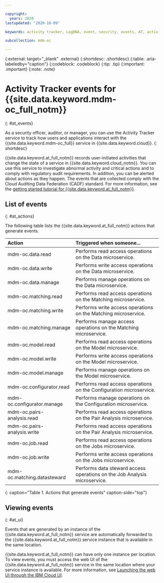 ```yaml
---

copyright:
  years: 2020
lastupdated: "2020-10-09"

keywords: activity tracker, LogDNA, event, security, events, AT, activity tracker events, MDM, Master Data Management, IBM Cloud, IBM Cloud Pak for Data as a Service, IBM Cloud Pak for Data, 

subcollection: mdm-oc

---
```


{:external: target="_blank" .external}
{:shortdesc: .shortdesc}
{:table: .aria-labeledby="caption"}
{:codeblock: .codeblock}
{:tip: .tip}
{:important: .important}
{:note: .note}


<!-- Include your AT events file in the Reference nav group in your toc file. -->

<!-- Make sure that the AT events file has the H1 ID set to: {: #at_events} -->

# Activity Tracker events for {{site.data.keyword.mdm-oc_full_notm}}
{: #at_events}

As a security officer, auditor, or manager, you can use the Activity Tracker service to track how users and applications interact with the {{site.data.keyword.mdm-oc_full}} service in {{site.data.keyword.cloud}}.
{: shortdesc}

{{site.data.keyword.at_full_notm}} records user-initiated activities that change the state of a service in {{site.data.keyword.cloud_notm}}. You can use this service to investigate abnormal activity and critical actions and to comply with regulatory audit requirements. In addition, you can be alerted about actions as they happen. The events that are collected comply with the Cloud Auditing Data Federation (CADF) standard. For more information, see the [getting started tutorial for {{site.data.keyword.at_full_notm}}](/docs/services/Activity-Tracker-with-LogDNA?topic=logdnaat-getting-started#getting-started).


<!-- If you have multiple events that might not be related, you can create different sections to group them. -->

## List of events
{: #at_actions}

The following table lists the {{site.data.keyword.at_full_notm}} actions that generate events.

| Action             | Triggered when someone...      | 
|:-------------------|:-------------------------------|
| mdm-oc.data.read | Performs read access operations on the Data microservice.  | 
| mdm-oc.data.write | Performs write access operations on the Data microservice.  | 
| mdm-oc.data.manage | Performs manage operations on the Data microservice.  | 
| mdm-oc.matching.read | Performs read access operations on the Matching microservice.  | 
| mdm-oc.matching.write | Performs write access operations on the Matching microservice.  | 
| mdm-oc.matching.manage | Performs manage access operations on the Matching microservice.  | 
| mdm-oc.model.read | Performs read access operations on the Model microservice.  | 
| mdm-oc.model.write | Performs write access operations on the Model microservice.  | 
| mdm-oc.model.manage | Performs manage operations on the Model microservice.  | 
| mdm-oc.configurator.read | Performs read access operations on the Configuration microservice.  | 
| mdm-oc.configurator.manage | Performs manage operations on the Configuration microservice.  | 
| mdm-oc.pairs-analysis.read | Performs read access operations on the Pair Analysis microservice.  | 
| mdm-oc.pairs-analysis.write | Performs read access operations on the Pair Analysis microservice.  | 
| mdm-oc.job.read | Performs read access operations on the Jobs microservice.  | 
| mdm-oc.job.write | Performs write access operations on the Jobs microservice.  | 
| mdm-oc.matching.datasteward | Performs data steward access operations on the Job Analysis microservice.  | 
{: caption="Table 1. Actions that generate events" caption-side="top"}

## Viewing events
{: #at_ui}

Events that are generated by an instance of the {{site.data.keyword.at_full_notm}} service are automatically forwarded to the {{site.data.keyword.at_full_notm}} service instance that is available in the same location.

{{site.data.keyword.at_full_notm}} can have only one instance per location. To view events, you must access the web UI of the {{site.data.keyword.at_full_notm}} service in the same location where your service instance is available. For more information, see [Launching the web UI through the IBM Cloud UI](/docs/services/Activity-Tracker-with-LogDNA?topic=logdnaat-launch#launch_step2).
